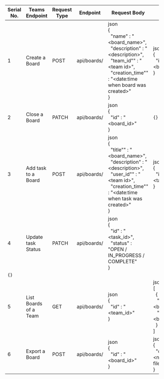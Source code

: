 | Serial No. | Teams Endpoint        | Request Type | Endpoint    | Request Body                                                                                                                                                                                                                                          | Response                                                                                                                                         |
| ---------- | --------------------- | ------------ | ----------- | ----------------------------------------------------------------------------------------------------------------------------------------------------------------------------------------------------------------------------------------------------- | ------------------------------------------------------------------------------------------------------------------------------------------------ |
| 1          | Create a Board        | POST         | api/boards/ | json<br/>{<br/>&nbsp;&nbsp;"name" : "&lt;board_name&gt;",<br/>&nbsp;&nbsp;"description" : "&lt;description&gt;",<br/>&nbsp;&nbsp;"team_id"" : "&lt;team id&gt;",<br/>&nbsp;&nbsp;"creation_time"" : "&lt;date:time when board was created&gt;"<br/>}  | json<br/>{<br/>&nbsp;&nbsp;"id" : "&lt;board_id&gt;"<br/>}                                                                                       |
| 2          | Close a Board         | PATCH        | api/boards/ | json<br/>{<br/>&nbsp;&nbsp;"id" : "&lt;board_id&gt;"<br/>}                                                                                                                                                                                            | `{}`                                                                                                                                             |
| 3          | Add task to a Board   | POST         | api/boards/ | json<br/>{<br/>&nbsp;&nbsp;"title"" : "&lt;board_name&gt;",<br/>&nbsp;&nbsp;"description" : "&lt;description&gt;",<br/>&nbsp;&nbsp;"user_id"" : "&lt;team id&gt;",<br/>&nbsp;&nbsp;"creation_time"" : "&lt;date:time when task was created&gt;"<br/>} | json<br/>{<br/>&nbsp;&nbsp;"id" : "&lt;task_id&gt;"<br/>}                                                                                        |
| 4          | Update task Status    | PATCH        | api/boards/ | json<br/>{<br/>&nbsp;&nbsp;"id" : "&lt;task_id&gt;",<br/>&nbsp;&nbsp;"status" : "OPEN / IN_PROGRESS / COMPLETE"<br/>}                                                                                                                                 |
| `{}`       |
| 5          | List Boards of a Team | GET          | api/boards/ | json<br/>{<br/>&nbsp;&nbsp;"id" : "&lt;team_id&gt;"<br/>}                                                                                                                                                                                             | json<br/>[<br/>&nbsp; {<br/>&nbsp;&nbsp;&nbsp;"id" : "&lt;board_id&gt;",<br/>&nbsp;&nbsp;&nbsp;"name"" : "&lt;board_name&gt;"<br/>&nbsp; }<br/>] |
| 6          | Export a Board        | POST         | api/boards/ | json<br/>{<br/>&nbsp;&nbsp;"id" : "&lt;board_id&gt;"<br/>}                                                                                                                                                                                            | json<br/>{<br/>&nbsp;&nbsp;"out_file"" : "&lt;name of the file created&gt;"<br/>}                                                                |
